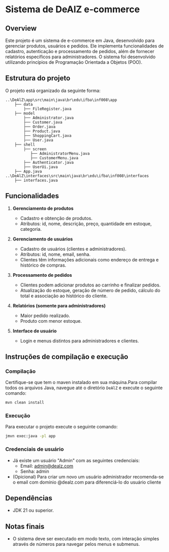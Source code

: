
# Sistema de DeAlZ e-commerce

## Overview

Este projeto é um sistema de e-commerce em Java, desenvolvido para gerenciar produtos, usuários e pedidos. Ele implementa funcionalidades de cadastro, autenticação e processamento de pedidos, além de fornecer relatórios específicos para administradores. O sistema foi desenvolvido utilizando princípios de Programação Orientada a Objetos (POO).

## Estrutura do projeto

O projeto está organizado da seguinte forma:

```
..\DeAlZ\app\src\main\java\br\edu\ifba\inf008\app
    ├── data
        ├── FileRegister.java
    ├── model
        ├── Administrator.java
        ├── Customer.java
        ├── Order.java
        ├── Product.java
        ├── ShoppingCart.java
        ├── User.java
    ├── shell
        ├── screen
           ├── AdministratorMenu.java
           ├── CustomerMenu.java
        ├── Authenticator.java
        ├── UserUi.java
    ├── App.java
..\DeAlZ\interfaces\src\main\java\br\edu\ifba\inf008\interfaces
    ├── interfaces.java
```

## Funcionalidades

1. **Gerenciamento de produtos**
   - Cadastro e obtenção de produtos.
   - Atributos: id, nome, descrição, preço, quantidade em estoque, categoria.

2. **Gerenciamento de usuários**
   - Cadastro de usuários (clientes e administradores).
   - Atributos: id, nome, email, senha.
   - Clientes têm informações adicionais como endereço de entrega e histórico de compras.

3. **Processamento de pedidos**
   - Clientes podem adicionar produtos ao carrinho e finalizar pedidos.
   - Atualização do estoque, geração de número de pedido, cálculo do total e associação ao histórico do cliente.

4. **Relatórios (somente para administradores)**
   - Maior pedido realizado.
   - Produto com menor estoque.

5. **Interface de usuário**
   - Login e menus distintos para administradores e clientes.

## Instruções de compilação e execução

### Compilação

Certifique-se que tem o maven instalado em sua máquina.Para compilar todos os arquivos Java, navegue até o diretório `DeAlZ` e execute o seguinte comando:

```sh
mvn clean install
```

### Execução

Para executar o projeto execute o seguinte comando:

```sh
jmvn exec:java -pl app
```


### Credenciais de usuário

- Já existe um usuário "Admin" com as seguintes credenciais:
  - Email: admin@dealz.com
  - Senha: admin
- (Opicional) Para criar um novo um usuário administrador recomenda-se o email com domínio @dealz.com para diferenciá-lo do usuário cliente

## Dependências

- JDK 21 ou superior.

## Notas finais

- O sistema deve ser executado em modo texto, com interação simples através de números para navegar pelos menus e submenus.
